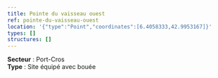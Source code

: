 ```yaml
---
title: Pointe du vaisseau ouest
ref: pointe-du-vaisseau-ouest
location: '{"type":"Point","coordinates":[6.4058333,42.9953167]}'
types: []
structures: []
---
```


**Secteur** : Port-Cros  
**Type** : Site équipé avec bouée  

